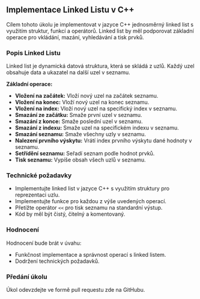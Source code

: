 ## Implementace Linked Listu v C++

Cílem tohoto úkolu je implementovat v jazyce C++ jednosměrný linked list s využitím struktur, funkcí a operátorů. Linked list by měl podporovat základní operace pro vkládání, mazání, vyhledávání a tisk prvků.

### Popis Linked Listu

Linked list je dynamická datová struktura, která se skládá z uzlů. Každý uzel obsahuje data a ukazatel na další uzel v seznamu. 

**Základní operace:**

* **Vložení na začátek:** Vloží nový uzel na začátek seznamu.
* **Vložení na konec:** Vloží nový uzel na konec seznamu.
* **Vložení na index:** Vloží nový uzel na specifický index v seznamu.
* **Smazání ze začátku:** Smaže první uzel v seznamu.
* **Smazání z konce:** Smaže poslední uzel v seznamu.
* **Smazání z indexu:** Smaže uzel na specifickém indexu v seznamu.
* **Smazání seznamu:** Smaže všechny uzly v seznamu.
* **Nalezení prvního výskytu:** Vrátí index prvního výskytu dané hodnoty v seznamu.
* **Setřídění seznamu:** Seřadí seznam podle hodnot prvků.
* **Tisk seznamu:** Vypíše obsah všech uzlů v seznamu.

### Technické požadavky

* Implementujte linked list v jazyce C++ s využitím struktury pro reprezentaci uzlu.
* Implementujte funkce pro každou z výše uvedených operací.
* Přetížte operátor `<<` pro tisk seznamu na standardní výstup.
* Kód by měl být čistý, čitelný a komentovaný.

### Hodnocení

Hodnocení bude brát v úvahu:

* Funkčnost implementace a správnost operací s linked listem.
* Dodržení technických požadavků.

### Předání úkolu

Úkol odevzdejte ve formě pull requestu zde na GitHubu.
